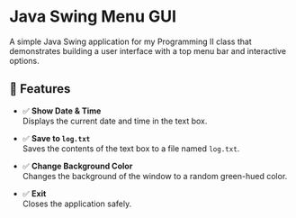 # Java Swing Menu GUI

A simple Java Swing application for my Programming II class that demonstrates building a user interface with a top menu bar and interactive options.


## 🧠 Features

- ✅ **Show Date & Time**  
  Displays the current date and time in the text box.

- ✅ **Save to `log.txt`**  
  Saves the contents of the text box to a file named `log.txt`.

- ✅ **Change Background Color**  
  Changes the background of the window to a random green-hued color.

- ✅ **Exit**  
  Closes the application safely.
